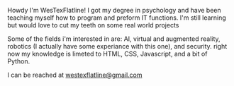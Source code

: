 Howdy I'm WesTexFlatline!
I got my degree in psychology and have been teaching myself how to program and preform IT functions.
I'm still learning but would love to cut my teeth on some real world projects

Some of the fields i'm interested in are: AI, virtual and augmented reality, robotics (I actually have some experiance with this one), and security.
right now my knowledge is limeted to HTML, CSS, Javascript, and a bit of Python.

I can be reached at westexflatline@gmail.com

